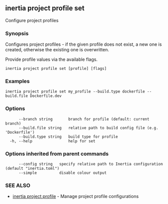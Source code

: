 ## inertia project profile set

Configure project profiles

### Synopsis

Configures project profiles - if the given profile does not exist,
a new one is created, otherwise the existing one is overwritten.

Provide profile values via the available flags.

```
inertia project profile set [profile] [flags]
```

### Examples

```
inertia project profile set my_profile --build.type dockerfile --build.file Dockerfile.dev
```

### Options

```
      --branch string       branch for profile (default: current branch)
      --build.file string   relative path to build config file (e.g. 'Dockerfile')
      --build.type string   build type for profile
  -h, --help                help for set
```

### Options inherited from parent commands

```
      --config string   specify relative path to Inertia configuration (default "inertia.toml")
      --simple          disable colour output
```

### SEE ALSO

* [inertia project profile](inertia_project_profile.md)	 - Manage project profile configurations

